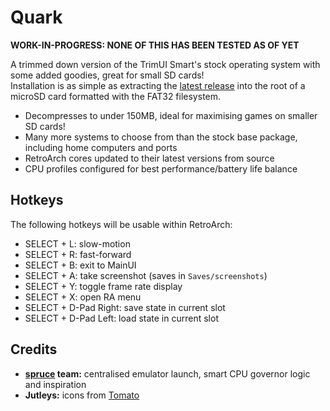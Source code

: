 # Quark

**WORK-IN-PROGRESS: NONE OF THIS HAS BEEN TESTED AS OF YET**

A trimmed down version of the TrimUI Smart's stock operating system with some added goodies, great for small SD cards!  
Installation is as simple as extracting the [latest release](https://github.com/cobaltgit/Quark) into the root of a microSD card formatted with the FAT32 filesystem.

* Decompresses to under 150MB, ideal for maximising games on smaller SD cards!
* Many more systems to choose from than the stock base package, including home computers and ports
* RetroArch cores updated to their latest versions from source
* CPU profiles configured for best performance/battery life balance

## Hotkeys

The following hotkeys will be usable within RetroArch:

* SELECT + L: slow-motion
* SELECT + R: fast-forward
* SELECT + B: exit to MainUI
* SELECT + A: take screenshot (saves in `Saves/screenshots`)
* SELECT + Y: toggle frame rate display
* SELECT + X: open RA menu
* SELECT + D-Pad Right: save state in current slot
* SELECT + D-Pad Left: load state in current slot

## Credits

* **[spruce](https://github.com/spruceUI) team:** centralised emulator launch, smart CPU governor logic and inspiration
* **Jutleys:** icons from [Tomato](https://github.com/Jutleys/Trimui-Smart-Tomato)